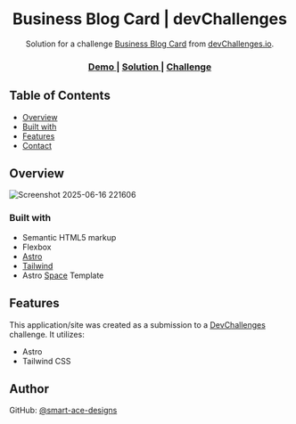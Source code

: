 <h1 align="center">Business Blog Card | devChallenges</h1>

<div align="center">
   Solution for a challenge <a href="https://devchallenges.io/challenge/business-blog-card" target="_blank">Business Blog Card</a> from <a href="http://devchallenges.io" target="_blank">devChallenges.io</a>.
</div>

<div align="center">
  <h3>
    <a href="https://smartacedesigns-astro-bbcard.netlify.app">
      Demo
    </a>
    <span> | </span>
    <a href="https://github.com/Smart-Ace-Designs/Astro-Business-Blog-Card">
      Solution
    </a>
    <span> | </span>
    <a href="https://devchallenges.io/challenge/business-blog-card">
      Challenge
    </a>
  </h3>
</div>

## Table of Contents

- [Overview](#overview)
- [Built with](#built-with)
- [Features](#features)
- [Contact](#author)

## Overview

![Screenshot 2025-06-16 221606](https://github.com/user-attachments/assets/47ce28ed-2ef3-4e52-892b-9c2446a72172)


### Built with

- Semantic HTML5 markup
- Flexbox
- [Astro](https://astro.build/)
- [Tailwind](https://tailwindcss.com/)
- Astro [Space](https://github.com/Smart-Ace-Designs/Astro-Space) Template

## Features

This application/site was created as a submission to a [DevChallenges](https://devchallenges.io/challenges-dashboard) challenge. It utilizes:

- Astro
- Tailwind CSS

## Author

GitHub: [@smart-ace-designs](https://github.com/Smart-Ace-Designs)
